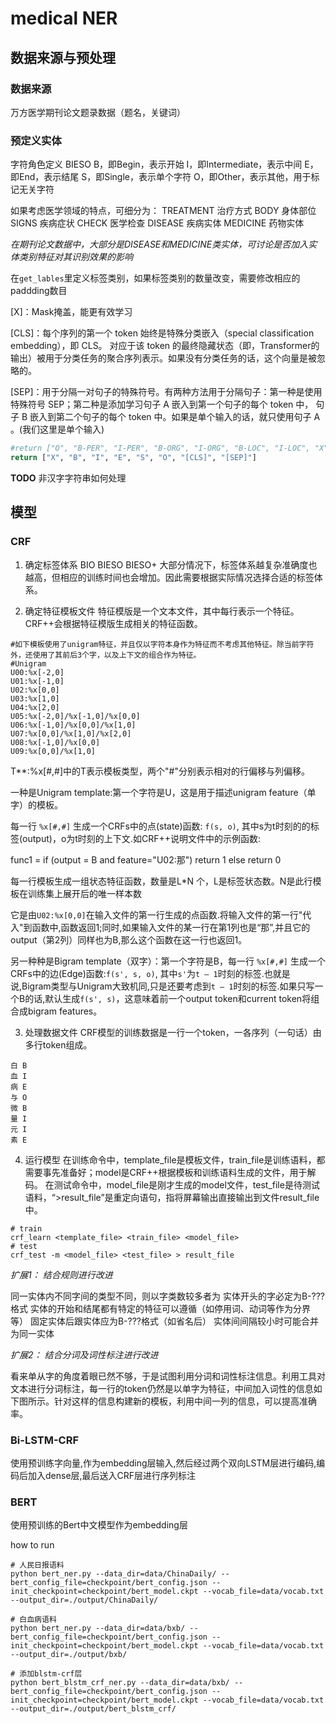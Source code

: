 

# medical NER

## 数据来源与预处理

### 数据来源
万方医学期刊论文题录数据（题名，关键词）

### 预定义实体
字符角色定义 BIESO
B，即Begin，表示开始
I，即Intermediate，表示中间
E，即End，表示结尾
S，即Single，表示单个字符
O，即Other，表示其他，用于标记无关字符

如果考虑医学领域的特点，可细分为：
TREATMENT 治疗方式
BODY 身体部位
SIGNS 疾病症状
CHECK 医学检查
DISEASE 疾病实体
MEDICINE 药物实体

*在期刊论文数据中，大部分是DISEASE和MEDICINE类实体，可讨论是否加入实体类别特征对其识别效果的影响*

在`get_lables`里定义标签类别，如果标签类别的数量改变，需要修改相应的paddding数目

[X]：Mask掩盖，能更有效学习

[CLS]：每个序列的第一个 token 始终是特殊分类嵌入（special classification embedding），即 CLS。
对应于该 token 的最终隐藏状态（即，Transformer的输出）被用于分类任务的聚合序列表示。如果没有分类任务的话，这个向量是被忽略的。

[SEP]：用于分隔一对句子的特殊符号。有两种方法用于分隔句子：第一种是使用特殊符号 SEP；第二种是添加学习句子 A 嵌入到第一个句子的每个 token 中，
句子 B 嵌入到第二个句子的每个 token 中。如果是单个输入的话，就只使用句子 A 。(我们这里是单个输入)

```python
#return ["O", "B-PER", "I-PER", "B-ORG", "I-ORG", "B-LOC", "I-LOC", "X", "[CLS]", "[SEP]"]
return ["X", "B", "I", "E", "S", "O", "[CLS]", "[SEP]"]
```

**TODO**
非汉字字符串如何处理

## 模型

### CRF
1. 确定标签体系
BIO
BIESO
BIESO+
大部分情况下，标签体系越复杂准确度也越高，但相应的训练时间也会增加。因此需要根据实际情况选择合适的标签体系。


2. 确定特征模板文件
特征模版是一个文本文件，其中每行表示一个特征。CRF++会根据特征模版生成相关的特征函数。

```
#如下模板使用了unigram特征，并且仅以字符本身作为特征而不考虑其他特征。除当前字符外，还使用了其前后3个字，以及上下文的组合作为特征。
#Unigram
U00:%x[-2,0]
U01:%x[-1,0]
U02:%x[0,0]
U03:%x[1,0]
U04:%x[2,0]
U05:%x[-2,0]/%x[-1,0]/%x[0,0]
U06:%x[-1,0]/%x[0,0]/%x[1,0]
U07:%x[0,0]/%x[1,0]/%x[2,0]
U08:%x[-1,0]/%x[0,0]
U09:%x[0,0]/%x[1,0]

```

T**:%x[#,#]中的T表示模板类型，两个"#"分别表示相对的行偏移与列偏移。

一种是Unigram template:第一个字符是U，这是用于描述unigram feature（单字）的模板。

每一行 `%x[#,#]` 生成一个CRFs中的点(state)函数: `f(s, o)`, 其中s为t时刻的的标签(output)，o为t时刻的上下文.如CRF++说明文件中的示例函数:

func1 = if (output = B and feature="U02:那") return 1 else return 0

每一行模板生成一组状态特征函数，数量是L*N 个，L是标签状态数。N是此行模板在训练集上展开后的唯一样本数

它是由`U02:%x[0,0]`在输入文件的第一行生成的点函数.将输入文件的第一行"代入"到函数中,函数返回1;同时,如果输入文件的某一行在第1列也是“那”,并且它的output（第2列）同样也为B,那么这个函数在这一行也返回1。

另一种种是Bigram template（双字）：第一个字符是B，每一行 `%x[#,#]` 生成一个CRFs中的边(Edge)函数:`f(s', s, o)`, 其中`s'`为`t – 1`时刻的标签.也就是说,Bigram类型与Unigram大致机同,只是还要考虑到`t – 1`时刻的标签.如果只写一个B的话,默认生成`f(s', s)`，这意味着前一个output token和current token将组合成bigram features。


3. 处理数据文件
CRF模型的训练数据是一行一个token，一各序列（一句话）由多行token组成。
```
白 B
血 I
病 E
与 O
微 B
量 I
元 I
素 E
```


4. 运行模型
在训练命令中，template_file是模板文件，train_file是训练语料，都需要事先准备好；model是CRF++根据模板和训练语料生成的文件，用于解码。
在测试命令中，model_file是刚才生成的model文件，test_file是待测试语料，“>result_file”是重定向语句，指将屏幕输出直接输出到文件result_file中。
```shell
# train
crf_learn <template_file> <train_file> <model_file>
# test
crf_test -m <model_file> <test_file> > result_file
```



*扩展1： 结合规则进行改进*

同一实体内不同字间的类型不同，则以字类数较多者为
实体开头的字必定为B-???格式
实体的开始和结尾都有特定的特征可以遵循（如停用词、动词等作为分界等）
固定实体后跟实体应为B-???格式（如省名后）
实体间间隔较小时可能合并为同一实体

*扩展2： 结合分词及词性标注进行改进*

看来单从字的角度着眼已然不够，于是试图利用分词和词性标注信息。利用工具对文本进行分词标注，每一行的token仍然是以单字为特征，中间加入词性的信息如下图所示。针对这样的信息构建新的模板，利用中间一列的信息，可以提高准确率。


### Bi-LSTM-CRF
使用预训练字向量,作为embedding层输入,然后经过两个双向LSTM层进行编码,编码后加入dense层,最后送入CRF层进行序列标注

### BERT
使用预训练的Bert中文模型作为embedding层

how to run
```shell
# 人民日报语料
python bert_ner.py --data_dir=data/ChinaDaily/ --bert_config_file=checkpoint/bert_config.json --init_checkpoint=checkpoint/bert_model.ckpt --vocab_file=data/vocab.txt --output_dir=./output/ChinaDaily/

# 白血病语料
python bert_ner.py --data_dir=data/bxb/ --bert_config_file=checkpoint/bert_config.json --init_checkpoint=checkpoint/bert_model.ckpt --vocab_file=data/vocab.txt --output_dir=./output/bxb/

# 添加blstm-crf层
python bert_blstm_crf_ner.py --data_dir=data/bxb/ --bert_config_file=checkpoint/bert_config.json --init_checkpoint=checkpoint/bert_model.ckpt --vocab_file=data/vocab.txt --output_dir=./output/bert_blstm_crf/
```